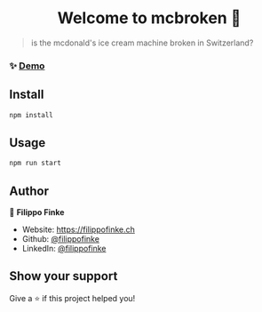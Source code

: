 <h1 align="center">Welcome to mcbroken 👋</h1>
<p>
</p>

> is the mcdonald's ice cream machine broken in Switzerland?

### ✨ [Demo](https://mcbroken.filippofinke.ch)

## Install

```sh
npm install
```

## Usage

```sh
npm run start
```

## Author

👤 **Filippo Finke**

* Website: https://filippofinke.ch
* Github: [@filippofinke](https://github.com/filippofinke)
* LinkedIn: [@filippofinke](https://linkedin.com/in/filippofinke)

## Show your support

Give a ⭐️ if this project helped you!
